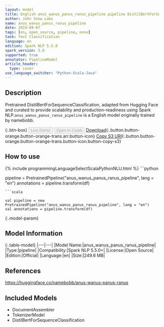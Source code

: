 ```yaml
---
layout: model
title: English anus_wanus_panus_ranus_pipeline pipeline DistilBertForSequenceClassification from namebobb
author: John Snow Labs
name: anus_wanus_panus_ranus_pipeline
date: 2024-09-07
tags: [en, open_source, pipeline, onnx]
task: Text Classification
language: en
edition: Spark NLP 5.5.0
spark_version: 3.0
supported: true
annotator: PipelineModel
article_header:
  type: cover
use_language_switcher: "Python-Scala-Java"
---
```


## Description

Pretrained DistilBertForSequenceClassification, adapted from Hugging Face and curated to provide scalability and production-readiness using Spark NLP.`anus_wanus_panus_ranus_pipeline` is a English model originally trained by namebobb.

{:.btn-box}
<button class="button button-orange" disabled>Live Demo</button>
<button class="button button-orange" disabled>Open in Colab</button>
[Download](https://s3.amazonaws.com/auxdata.johnsnowlabs.com/public/models/anus_wanus_panus_ranus_pipeline_en_5.5.0_3.0_1725674952365.zip){:.button.button-orange.button-orange-trans.arr.button-icon}
[Copy S3 URI](s3://auxdata.johnsnowlabs.com/public/models/anus_wanus_panus_ranus_pipeline_en_5.5.0_3.0_1725674952365.zip){:.button.button-orange.button-orange-trans.button-icon.button-copy-s3}

## How to use



<div class="tabs-box" markdown="1">
{% include programmingLanguageSelectScalaPythonNLU.html %}
```python

pipeline = PretrainedPipeline("anus_wanus_panus_ranus_pipeline", lang = "en")
annotations =  pipeline.transform(df)   

```
```scala

val pipeline = new PretrainedPipeline("anus_wanus_panus_ranus_pipeline", lang = "en")
val annotations = pipeline.transform(df)

```
</div>

{:.model-param}
## Model Information

{:.table-model}
|---|---|
|Model Name:|anus_wanus_panus_ranus_pipeline|
|Type:|pipeline|
|Compatibility:|Spark NLP 5.5.0+|
|License:|Open Source|
|Edition:|Official|
|Language:|en|
|Size:|249.6 MB|

## References

https://huggingface.co/namebobb/anus-wanus-panus-ranus

## Included Models

- DocumentAssembler
- TokenizerModel
- DistilBertForSequenceClassification